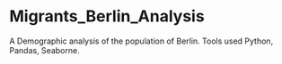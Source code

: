 # Migrants_Berlin_Analysis
A Demographic analysis of the population of Berlin. Tools used Python, Pandas, Seaborne.
